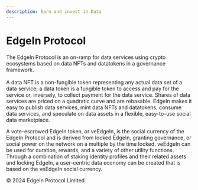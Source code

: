 ```yaml
---
description: Earn and invest in Data
---
```


# EdgeIn Protocol

The EdgeIn Protocol is an on-ramp for data services using crypto ecosystems based on data NFTs and datatokens in a governance framework. \
\
A data NFT is a non-fungible token representing any actual data set of a data service; a data token is a fungible token to access and pay for the service or, inversely, to collect payment for the data service. Shares of data services are priced on a quadratic curve and are rebasable.  EdgeIn makes it easy to publish data services, mint data NFTs and datatokens, consume data services, and speculate on data assets in a flexible, easy-to-use social data marketplace.  &#x20;

A vote-escrowed EdgeIn token, or veEdgeIn, is the social currency of the EdgeIn Protocol and is derived from locked EdgeIn, granting governance, or social power on the network on a multiple by the time locked.  veEdgeIn can be used for curation, rewards, and a variety of other utility functions. Through a combination of staking identity profiles and their related assets and locking EdgeIn, a user-centric data economy can be created that is based on the veEdgeIn social currency.







© 2024 EdgeIn Protocol Limited
